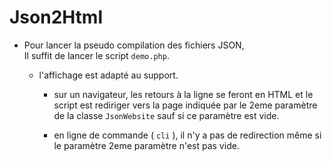 # Json2Html

- Pour lancer la pseudo compilation des fichiers JSON,\
Il suffit de lancer le script `demo.php`.

	- l'affichage est adapté au support.
	
		- sur un navigateur, les retours à la ligne se feront en HTML et le script est rediriger vers la page indiquée par le 2eme paramètre de la classe `JsonWebsite` sauf si ce paramètre est vide.
		
		- en ligne de commande ( `cli` ), il n'y a pas de redirection même si le paramètre 2eme paramètre n'est pas vide.